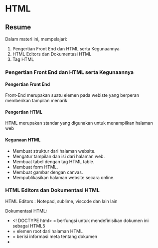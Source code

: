 # HTML

## Resume
Dalam materi ini, mempelajari:
1. Pengertian Front End dan HTML serta Kegunaannya
2. HTML Editors dan Dokumentasi HTML
3. Tag HTML
 
### Pengertian Front End dan HTML serta Kegunaannya

#### Pengertian Front End
Front-End merupakan suatu elemen pada webiste yang berperan memberikan tampilan menarik

#### Pengertian HTML
HTML merupakan standar yang digunakan untuk menampilkan halaman web

#### Kegunaan HTML

- Membuat struktur dari halaman website.
- Mengatur tampilan dan isi dari halaman web.
- Membuat tabel dengan tag HTML table.
- Membuat form HTML.
- Membuat gambar dengan canvas.
- Mempublikasikan halaman website secara online.

### HTML Editors dan Dokumentasi HTML
HTML Editors : 
Notepad, sublime, viscode dan lain lain

Dokumentasi HTML:
- <! DOCTYPE html> = berfungsi untuk mendefinisikan dokumen ini sebagai HTML5
- <html> = elemen root dari halaman HTML
- <head> = berisi informasi meta tentang dokumen
- <title> = menentukan judul untuk dokumen
- <body> = berisi konten halaman yang terlihat

### Tag HTML
- tag div : untuk konten
- tag heading : <h1>-<h6> dan tag paragraf <p>
- styling : <strong>=lebih tebal, <em>=italic, <s>=text garis tercoret>, <br>=garis baru
- tag link : <a href="">
- tag image : <img src="">
- tag list : <ol> <li> <ul type = "">
- tag form : <form><fieldsheet><label><input id="" type="" placeholder="">
  
 ## TASK
  
  1. Membuat sebuah file bernama index.html dan pada halaman tersebut memuat 
kontent seperti yang telah diisntuksikan.
 Dan membuat sebuah link text pada text Form Sign Up,dimana ketika di klik akan mengarah ke halaman form.html

2. Setelah itu, membuat sebuah file baru bernama form.html dengan desain yang telah diinstruksikan 
Ketika button Sign Up diklik, maka akan mengarah ke halaman welcome.html.

3. Selanjutnya, membuat sebuah file baru bernama welcom.html seperti desain yang diinstruksikan.

